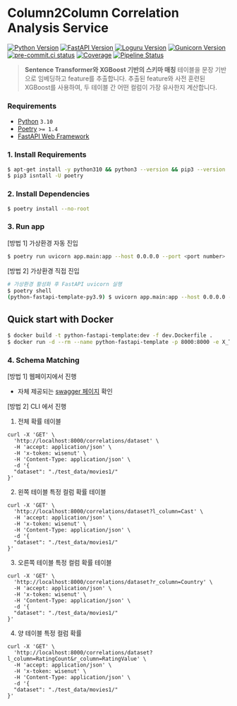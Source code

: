# Column2Column Correlation Analysis Service

[![Python Version](https://img.shields.io/badge/python-3.10-blue)](https://www.python.org/downloads/)
[![FastAPI Version](https://img.shields.io/badge/fastapi-0.114.1-yellowgreen)](https://fastapi.tiangolo.com/release-notes/#01110)
[![Loguru Version](https://img.shields.io/badge/loguru-0.7.2-orange)](https://loguru.readthedocs.io/en/stable/project/changelog.html)
[![Gunicorn Version](https://img.shields.io/badge/gunicorn-23.0.0-red)](https://gunicorn.readthedocs.io/en/stable/project/changelog.html)
[![pre-commit.ci status](https://results.pre-commit.ci/badge/github/pre-commit/pre-commit/main.svg)](https://results.pre-commit.ci/latest/github/pre-commit/pre-commit/main)
[![Coverage](https://gitlab.com/wisenut-research/lab/starter/python-fastapi-template/badges/main/coverage.svg?job=coverage)](https://gitlab.com/wisenut-research/lab/starter/python-fastapi-template/-/graphs/main/charts)
[![Pipeline Status](https://gitlab.com/wisenut-research/lab/starter/python-fastapi-template/badges/main/pipeline.svg)](https://gitlab.com/wisenut-research/lab/starter/python-fastapi-template/commits/main)

> <b>Sentence Transformer와 XGBoost 기반의 스키마 매칭</b>
> 테이블을 문장 기반으로 임베딩하고 feature를 추출합니다.
> 추출된 feature와 사전 훈련된 XGBoost를 사용하여, 두 테이블 간 어떤 컬럼이 가장 유사한지 계산합니다.

### Requirements

- [Python](https://www.python.org/) `3.10`
- [Poetry](https://python-poetry.org/) `>= 1.4`
- [FastAPI Web Framework](https://fastapi.tiangolo.com/ko/)

### 1. Install Requirements

```bash
$ apt-get install -y python310 && python3 --version && pip3 --version
$ pip3 isntall -U poetry
```

### 2. Install Dependencies

```bash
$ poetry install --no-root
```

### 3. Run app

[방법 1] 가상환경 자동 진입

```bash
$ poetry run uvicorn app.main:app --host 0.0.0.0 --port <port number>
```

[방법 2] 가상환경 직접 진입

```bash
# 가상환경 활성화 후 FastAPI uvicorn 실행
$ poetry shell
(python-fastapi-template-py3.9) $ uvicorn app.main:app --host 0.0.0.0 --port <port number>
```

## Quick start with Docker

```bash
$ docker build -t python-fastapi-template:dev -f dev.Dockerfile .
$ docker run -d --rm --name python-fastapi-template -p 8000:8000 -e X_TOKEN=wisenut python-fastapi-template:dev
```

### 4. Schema Matching

[방법 1] 웹페이지에서 진행

- 자체 제공되는 [swagger 페이지](http://localhost:8000/docs) 확인

[방법 2] CLI 에서 진행

1. 전체 확률 테이블

```shell
curl -X 'GET' \
  'http://localhost:8000/correlations/dataset' \
  -H 'accept: application/json' \
  -H 'x-token: wisenut' \
  -H 'Content-Type: application/json' \
  -d '{
  "dataset": "./test_data/movies1/"
}'
```

2. 왼쪽 테이블 특정 컬럼 확률 테이블

```shell
curl -X 'GET' \
  'http://localhost:8000/correlations/dataset?l_column=Cast' \
  -H 'accept: application/json' \
  -H 'x-token: wisenut' \
  -H 'Content-Type: application/json' \
  -d '{
  "dataset": "./test_data/movies1/"
}'
```

3. 오른쪽 테이블 특정 컬럼 확률 테이블

```shell
curl -X 'GET' \
  'http://localhost:8000/correlations/dataset?r_column=Country' \
  -H 'accept: application/json' \
  -H 'x-token: wisenut' \
  -H 'Content-Type: application/json' \
  -d '{
  "dataset": "./test_data/movies1/"
}'
```

4. 양 테이블 특정 컬럼 확률

```shell
curl -X 'GET' \
  'http://localhost:8000/correlations/dataset?l_column=RatingCount&r_column=RatingValue' \
  -H 'accept: application/json' \
  -H 'x-token: wisenut' \
  -H 'Content-Type: application/json' \
  -d '{
  "dataset": "./test_data/movies1/"
}'
```